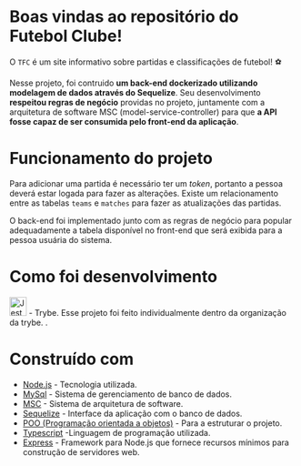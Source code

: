 # Boas vindas ao repositório do Futebol Clube!

 O `TFC` é um site informativo sobre partidas e classificações de futebol! ⚽️

  Nesse projeto, foi contruido **um back-end dockerizado utilizando modelagem de dados através do Sequelize**. Seu desenvolvimento **respeitou regras de negócio** providas no projeto, juntamente com a arquitetura de software MSC (model-service-controller) para que **a API fosse capaz de ser consumida pelo front-end da aplicação**.
  
# Funcionamento do projeto

  Para adicionar uma partida é necessário ter um _token_, portanto a pessoa deverá estar logada para fazer as alterações. Existe um relacionamento entre as tabelas `teams` e `matches` para fazer as atualizações das partidas.

  O back-end foi implementado junto com as regras de negócio para popular adequadamente a tabela disponível no front-end que será exibida para a pessoa usuária do sistema.

# Como foi desenvolvimento

<a href="https://www.betrybe.com/" target="blanck" ><img src="https://blog.betrybe.com/wp-content/uploads/2021/11/51808343.png" width="30" height="33" alt="Jest" /></a> - Trybe.
Esse projeto foi feito individualmente dentro da organização da trybe.
.

# Construído com
* <a href="https://nodejs.org/en/" target="blanck" >Node.js</a> - Tecnologia utilizada.
* <a href="https://www.mysql.com/" target="blanck" >MySql</a> - Sistema de gerenciamento de banco de dados.
* <a href="https://www.devmedia.com.br/arquitetura-de-software-desenvolvimento-orientado-para-arquitetura/8033" target="blanck" >MSC</a> - Sistema de arquitetura de software.
* <a href="https://sequelize.org/" target="blanck" >Sequelize</a> - Interface da aplicação com o banco de dados.
* <a href="https://sequelize.org/" target="blanck" >POO (Programação orientada a objetos)</a> - Para a estruturar o projeto.
* <a href="https://www.typescriptlang.org/" target="blanck" >Typescript</a> -Linguagem de programação utilizada.
* <a href="https://expressjs.com/pt-br/" target="blanck" >Express</a> - Framework para Node.js que fornece recursos mínimos para construção de servidores web.
